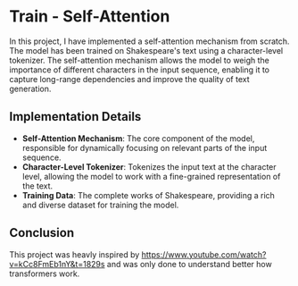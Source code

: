 # Train - Self-Attention

In this project, I have implemented a self-attention mechanism from scratch. The model has been trained on Shakespeare's text using a character-level tokenizer. The self-attention mechanism allows the model to weigh the importance of different characters in the input sequence, enabling it to capture long-range dependencies and improve the quality of text generation.

## Implementation Details

- **Self-Attention Mechanism**: The core component of the model, responsible for dynamically focusing on relevant parts of the input sequence.
- **Character-Level Tokenizer**: Tokenizes the input text at the character level, allowing the model to work with a fine-grained representation of the text.
- **Training Data**: The complete works of Shakespeare, providing a rich and diverse dataset for training the model.



## Conclusion

This project was heavly inspired by https://www.youtube.com/watch?v=kCc8FmEb1nY&t=1829s and was only done to understand better how transformers work.